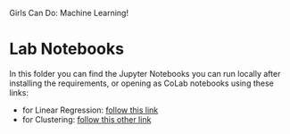 Girls Can Do: Machine Learning!

# Lab Notebooks

In this folder you can find the Jupyter Notebooks you can run locally after installing the requirements, or opening as CoLab notebooks using these links:

- for Linear Regression: [follow this link](https://colab.research.google.com/github/DataForGood-Norway/GirlsCanDoIt/blob/master/MachineLearning/Lab/Linear%20Regression%20Example.ipynb)
- for Clustering: [follow this other link](https://colab.research.google.com/github/DataForGood-Norway/GirlsCanDoIt/blob/master/MachineLearning/Lab/Clustering%20Example.ipynb)
